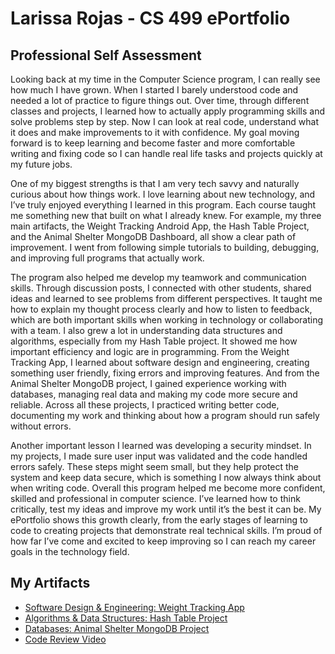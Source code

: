 # **Larissa Rojas - CS 499 ePortfolio**

## Professional Self Assessment
Looking back at my time in the Computer Science program, I can really see how much I have grown. When I started I barely understood code and needed a lot of practice to figure things out. Over time, through different classes and projects, I learned how to actually apply programming skills and solve problems step by step. Now I can look at real code, understand what it does and make improvements to it with confidence. My goal moving forward is to keep learning and become faster and more comfortable writing and fixing code so I can handle real life tasks and projects quickly at my future jobs.

One of my biggest strengths is that I am very tech savvy and naturally curious about how things work. I love learning about new technology, and I’ve truly enjoyed everything I learned in this program. Each course taught me something new that built on what I already knew. For example, my three main artifacts, the Weight Tracking Android App, the Hash Table Project, and the Animal Shelter MongoDB Dashboard, all show a clear path of improvement. I went from following simple tutorials to building, debugging, and improving full programs that actually work.

The program also helped me develop my teamwork and communication skills. Through discussion posts, I connected with other students, shared ideas and learned to see problems from different perspectives. It taught me how to explain my thought process clearly and how to listen to feedback, which are both important skills when working in technology or collaborating with a team. I also grew a lot in understanding data structures and algorithms, especially from my Hash Table project. It showed me how important efficiency and logic are in programming. From the Weight Tracking App, I learned about software design and engineering, creating something user friendly, fixing errors and improving features. And from the Animal Shelter MongoDB project, I gained experience working with databases, managing real data and making my code more secure and reliable. Across all these projects, I practiced writing better code, documenting my work and thinking about how a program should run safely without errors.

Another important lesson I learned was developing a security mindset. In my projects, I made sure user input was validated and the code handled errors safely. These steps might seem small, but they help protect the system and keep data secure, which is something I now always think about when writing code. Overall this program helped me become more confident, skilled and professional in computer science. I’ve learned how to think critically, test my ideas and improve my work until it’s the best it can be. My ePortfolio shows this growth clearly, from the early stages of learning to code to creating projects that demonstrate real technical skills. I’m proud of how far I’ve come and excited to keep improving so I can reach my career goals in the technology field.

## My Artifacts
- [Software Design & Engineering: Weight Tracking App](./Software-Design-and-Engineering/)
- [Algorithms & Data Structures: Hash Table Project](./Algorithms-and-Data-Structures/)
- [Databases: Animal Shelter MongoDB Project](./Databases/)
- [Code Review Video](./Code-Review/index.md/)
